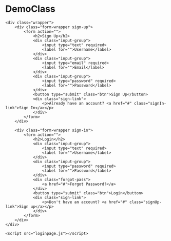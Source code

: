 # DemoClass
<!DOCTYPE html>
<html lang="en">

<head>
    <meta charset="UTF-8">
    <meta http-equiv="X-UA-Compatible" content="IE=edge">
    <meta name="viewport" content="width=device-width, initial-scale=1.0">
    <title> meta.codes - Animated Login and Registration Form </title>
    <link rel="stylesheet" href="style.css">
</head>

<body>

    <div class="wrapper">
        <div class="form-wrapper sign-up">
            <form action="">
                <h2>Sign Up</h2>
                <div class="input-group">
                    <input type="text" required>
                    <label for="">Username</label>
                </div>
                <div class="input-group">
                    <input type="email" required>
                    <label for="">Email</label>
                </div>
                <div class="input-group">
                    <input type="password" required>
                    <label for="">Password</label>
                </div>
                <button type="submit" class="btn">Sign Up</button>
                <div class="sign-link">
                    <p>Already have an account? <a href="#" class="signIn-link">Sign In</a></p>
                </div>
            </form>
        </div>

        <div class="form-wrapper sign-in">
            <form action="">
                <h2>Login</h2>
                <div class="input-group">
                    <input type="text" required>
                    <label for="">Username</label>
                </div>
                <div class="input-group">
                    <input type="password" required>
                    <label for="">Password</label>
                </div>
                <div class="forgot-pass">
                    <a href="#">Forgot Password?</a>
                </div>
                <button type="submit" class="btn">Login</button>
                <div class="sign-link">
                    <p>Don't have an account? <a href="#" class="signUp-link">Sign up</a></p>
                </div>
            </form>
        </div>
    </div>

    <script src="loginpage.js"></script>
</body>

</html>
